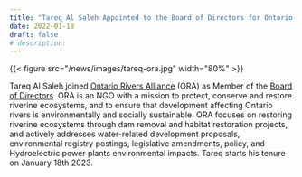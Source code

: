 ```yaml
---
title: "Tareq Al Saleh Appointed to the Board of Directors for Ontario Rivers Alliance"
date: 2022-01-18
draft: false
# description:
---
```

{{< figure src="/news/images/tareq-ora.jpg" width="80%" >}}


<!--more-->

Tareq Al Saleh joined [Ontario Rivers Alliance](https://www.ontarioriversalliance.ca/) (ORA) as Member of the [Board of Directors](https://www.ontarioriversalliance.ca/about/#our-team). ORA is an NGO with a mission to protect, conserve and restore riverine ecosystems, and to ensure that development affecting Ontario rivers is environmentally and socially sustainable. ORA focuses on restoring riverine ecosystems through dam removal and habitat restoration projects, and actively addresses water-related development proposals, environmental registry postings, legislative amendments, policy, and Hydroelectric power plants environmental impacts. Tareq starts his tenure on January 18th 2023.
